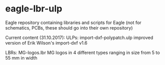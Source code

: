 # eagle-lbr-ulp
Eagle repository containing libraries and scripts for Eagle (not for schematics, PCBs, these should go into their own repository)

Current content (31.10.2017):
ULPs:
    import-dxf-polypatch.ulp    improved version of Erik Wilson's import-dxf v1.6
    
LBRs:
    MG-logos.lbr                MG logos in 4 different types ranging in size from 5 to 55 mm in width
